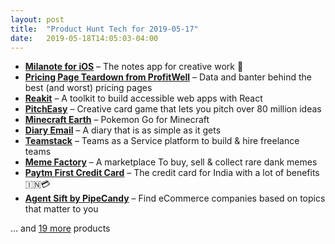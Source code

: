 ```yaml
---
layout: post
title:  "Product Hunt Tech for 2019-05-17"
date:   2019-05-18T14:05:03-04:00
---
```


* **[Milanote for iOS](https://www.producthunt.com/posts/milanote-for-ios?utm_campaign=producthunt-api&utm_medium=api&utm_source=Application%3A+Daily+Digest+RSS+%28ID%3A+3202%29)** – The notes app for creative work 📝
* **[Pricing Page Teardown from ProfitWell](https://www.producthunt.com/posts/pricing-page-teardown-from-profitwell?utm_campaign=producthunt-api&utm_medium=api&utm_source=Application%3A+Daily+Digest+RSS+%28ID%3A+3202%29)** – Data and banter behind the best (and worst) pricing pages
* **[Reakit](https://www.producthunt.com/posts/reakit?utm_campaign=producthunt-api&utm_medium=api&utm_source=Application%3A+Daily+Digest+RSS+%28ID%3A+3202%29)** – A toolkit to build accessible web apps with React
* **[PitchEasy](https://www.producthunt.com/posts/pitcheasy?utm_campaign=producthunt-api&utm_medium=api&utm_source=Application%3A+Daily+Digest+RSS+%28ID%3A+3202%29)** – Creative card game that lets you pitch over 80 million ideas
* **[Minecraft Earth](https://www.producthunt.com/posts/minecraft-earth?utm_campaign=producthunt-api&utm_medium=api&utm_source=Application%3A+Daily+Digest+RSS+%28ID%3A+3202%29)** – Pokemon Go for Minecraft
* **[Diary Email](https://www.producthunt.com/posts/diary-email?utm_campaign=producthunt-api&utm_medium=api&utm_source=Application%3A+Daily+Digest+RSS+%28ID%3A+3202%29)** – A diary that is as simple as it gets
* **[Teamstack](https://www.producthunt.com/posts/teamstack?utm_campaign=producthunt-api&utm_medium=api&utm_source=Application%3A+Daily+Digest+RSS+%28ID%3A+3202%29)** – Teams as a Service platform to build & hire freelance teams
* **[Meme Factory](https://www.producthunt.com/posts/meme-factory?utm_campaign=producthunt-api&utm_medium=api&utm_source=Application%3A+Daily+Digest+RSS+%28ID%3A+3202%29)** – A marketplace To buy, sell & collect rare dank memes
* **[Paytm First Credit Card](https://www.producthunt.com/posts/paytm-first-credit-card?utm_campaign=producthunt-api&utm_medium=api&utm_source=Application%3A+Daily+Digest+RSS+%28ID%3A+3202%29)** – The credit card for India with a lot of benefits 🇮🇳💳
* **[Agent Sift by PipeCandy](https://www.producthunt.com/posts/agent-sift-by-pipecandy?utm_campaign=producthunt-api&utm_medium=api&utm_source=Application%3A+Daily+Digest+RSS+%28ID%3A+3202%29)** – Find eCommerce companies based on topics that matter to you

… and [19 more](https://www.producthunt.com/tech) products